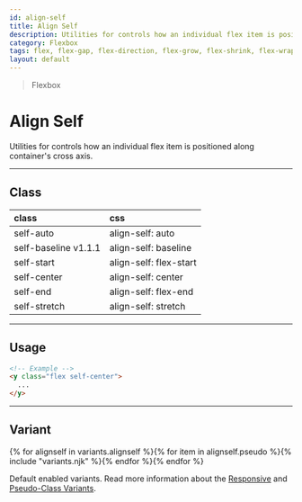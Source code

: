 ```yaml
---
id: align-self
title: Align Self
description: Utilities for controls how an individual flex item is positioned along container's cross axis.
category: Flexbox
tags: flex, flex-gap, flex-direction, flex-grow, flex-shrink, flex-wrap, align-content, align-items
layout: default
---
```


> Flexbox

# Align Self

Utilities for controls how an individual flex item is positioned along container's cross axis.

---

## Class

| <span class="px-3 py-1 text-white (dark)text-charcoal-100 bg-charcoal-100 (dark)bg-gray-600 rounded-full">class</span> | <span class="px-3 py-1 text-white (dark)text-charcoal-100 bg-charcoal-100 (dark)bg-gray-600 rounded-full">css</span> |
|:--|:--|
| self-auto | align-self: auto |
| self-baseline <span class="ml-1 px-2 py-1 text-sm text-gray-600 (dark)text-charcoal-100 bg-gray-300 (dark)bg-gray-600">v1.1.1</span> | align-self: baseline |
| self-start | align-self: flex-start |
| self-center | align-self: center |
| self-end | align-self: flex-end |
| self-stretch | align-self: stretch |

---

## Usage

```html
<!-- Example -->
<y class="flex self-center">
  ...
</y>
```

---

## Variant

<y class="flex flex-gap-2 flex-wrap justify-start items-center">{% for alignself in variants.alignself %}{% for item in alignself.pseudo %}{% include "variants.njk" %}{% endfor %}{% endfor %}</y>

Default enabled variants. Read more information about the [Responsive](/responsive) and [Pseudo-Class Variants](/pseudo-class-variants/).

